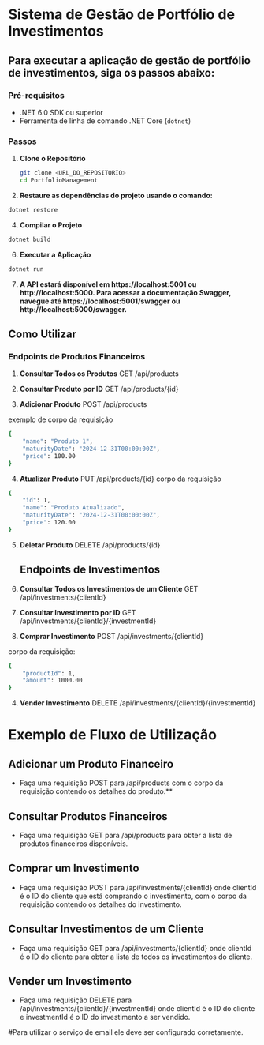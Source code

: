 # Sistema de Gestão de Portfólio de Investimentos

## Para executar a aplicação de gestão de portfólio de investimentos, siga os passos abaixo:

### Pré-requisitos
- .NET 6.0 SDK ou superior
- Ferramenta de linha de comando .NET Core (`dotnet`)

### Passos

1. **Clone o Repositório**

   ```bash
   git clone <URL_DO_REPOSITORIO>
   cd PortfolioManagement


2. **Restaure as dependências do projeto usando o comando:**
 ```bash
dotnet restore
 ```
4. **Compilar o Projeto**
 ```bash
dotnet build
 ```

6. **Executar a Aplicação**
 ```bash
dotnet run
 ```

7. **A API estará disponível em https://localhost:5001 ou http://localhost:5000. Para acessar a documentação Swagger, navegue até https://localhost:5001/swagger ou http://localhost:5000/swagger.**

## Como Utilizar

  ### Endpoints de Produtos Financeiros

1. **Consultar Todos os Produtos**
GET /api/products

2. **Consultar Produto por ID**
GET /api/products/{id}

3. **Adicionar Produto**
POST /api/products

exemplo de corpo da requisição

```bash
{
    "name": "Produto 1",
    "maturityDate": "2024-12-31T00:00:00Z",
    "price": 100.00
}
```

4. **Atualizar Produto**
PUT /api/products/{id}
corpo da requisição

```bash
{
    "id": 1,
    "name": "Produto Atualizado",
    "maturityDate": "2024-12-31T00:00:00Z",
    "price": 120.00
}
```
5. **Deletar Produto**
DELETE /api/products/{id}


	## Endpoints de Investimentos

1. **Consultar Todos os Investimentos de um Cliente**
GET /api/investments/{clientId}

2. **Consultar Investimento por ID**
GET /api/investments/{clientId}/{investmentId}

3. **Comprar Investimento**
POST /api/investments/{clientId}

corpo da requisição:
```bash
{
    "productId": 1,
    "amount": 1000.00
}
```

4. **Vender Investimento**
DELETE /api/investments/{clientId}/{investmentId}


# Exemplo de Fluxo de Utilização

## Adicionar um Produto Financeiro

- Faça uma requisição POST para /api/products com o corpo da requisição contendo os detalhes do produto.**

## Consultar Produtos Financeiros

- Faça uma requisição GET para /api/products para obter a lista de produtos financeiros disponíveis.

## Comprar um Investimento

- Faça uma requisição POST para /api/investments/{clientId} onde clientId é o ID do cliente que está comprando o investimento, com o corpo da requisição contendo os detalhes do investimento.

## Consultar Investimentos de um Cliente

- Faça uma requisição GET para /api/investments/{clientId} onde clientId é o ID do cliente para obter a lista de todos os investimentos do cliente.

## Vender um Investimento

- Faça uma requisição DELETE para /api/investments/{clientId}/{investmentId} onde clientId é o ID do cliente e investmentId é o ID do investimento a ser vendido.

#Para utilizar o serviço de email ele deve ser configurado corretamente.


